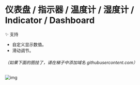 # 仪表盘 / 指示器 / 温度计 / 湿度计 / Indicator / Dashboard

✨ 支持
- 自定义显示数值。
- 滑动调节。

###### （如果下面的图挂了，请在梯子中添加域名 githubusercontent.com）

![img](https://github.com/wayone/Indicator/blob/master/Indicator.gif)
